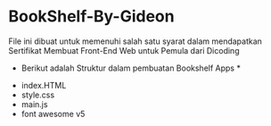 # BookShelf-By-Gideon
File ini dibuat untuk memenuhi salah satu syarat dalam mendapatkan Sertifikat Membuat Front-End Web untuk Pemula dari Dicoding

* Berikut adalah Struktur dalam pembuatan Bookshelf Apps *
- index.HTML
- style.css
- main.js
- font awesome v5
